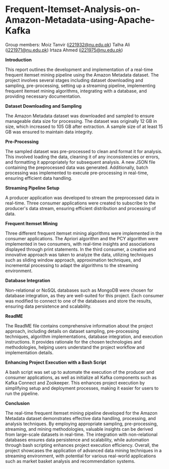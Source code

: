 # Frequent-Itemset-Analysis-on-Amazon-Metadata-using-Apache-Kafka
Group members:
Moiz Tanvir (i221932@nu.edu.pk)
Talha Ali (i221971@nu.edu.pk)
Irtaza Ahmed (i221975@nu.edu.pk)

**Introduction**

This report outlines the development and implementation of a real-time frequent itemset mining pipeline using the Amazon Metadata dataset. The project involves several stages including dataset downloading and sampling, pre-processing, setting up a streaming pipeline, implementing frequent itemset mining algorithms, integrating with a database, and providing necessary documentation.

**Dataset Downloading and Sampling**

The Amazon Metadata dataset was downloaded and sampled to ensure manageable data size for processing. The dataset was originally 12 GB in size, which increased to 105 GB after extraction. A sample size of at least 15 GB was ensured to maintain data integrity.

**Pre-Processing**

The sampled dataset was pre-processed to clean and format it for analysis. This involved loading the data, cleaning it of any inconsistencies or errors, and formatting it appropriately for subsequent analysis. A new JSON file containing the preprocessed data was generated. Additionally, batch processing was implemented to execute pre-processing in real-time, ensuring efficient data handling.

**Streaming Pipeline Setup**

A producer application was developed to stream the preprocessed data in real-time. Three consumer applications were created to subscribe to the producer's data stream, ensuring efficient distribution and processing of data.

**Frequent Itemset Mining**

Three different frequent itemset mining algorithms were implemented in the consumer applications. The Apriori algorithm and the PCY algorithm were implemented in two consumers, with real-time insights and associations displayed through print statements. In the third consumer, a creative and innovative approach was taken to analyze the data, utilizing techniques such as sliding window approach, approximation techniques, and incremental processing to adapt the algorithms to the streaming environment.

**Database Integration**

Non-relational or NoSQL databases such as MongoDB were chosen for database integration, as they are well-suited for this project. Each consumer was modified to connect to one of the databases and store the results, ensuring data persistence and scalability.

**ReadME**

The ReadME file contains comprehensive information about the project approach, including details on dataset sampling, pre-processing techniques, algorithm implementations, database integration, and execution instructions. It provides rationale for the chosen technologies and methodologies, helping users understand the project workflow and implementation details.

**Enhancing Project Execution with a Bash Script**

A bash script was set up to automate the execution of the producer and consumer applications, as well as initialize all Kafka components such as Kafka Connect and Zookeeper. This enhances project execution by simplifying setup and deployment processes, making it easier for users to run the pipeline.

**Conclusion**

The real-time frequent itemset mining pipeline developed for the Amazon Metadata dataset demonstrates effective data handling, processing, and analysis techniques. By employing appropriate sampling, pre-processing, streaming, and mining methodologies, valuable insights can be derived from large-scale datasets in real-time. The integration with non-relational databases ensures data persistence and scalability, while automation through bash scripting enhances project execution efficiency. Overall, the project showcases the application of advanced data mining techniques in a streaming environment, with potential for various real-world applications such as market basket analysis and recommendation systems.
